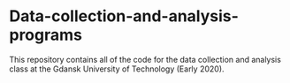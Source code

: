 # Data-collection-and-analysis-programs
This repository contains all of the code for the data collection and analysis class at the Gdansk University of Technology (Early 2020).
